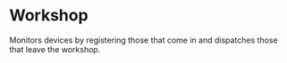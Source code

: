 # Workshop
Monitors devices by registering those that come in and dispatches those that leave the workshop. 
